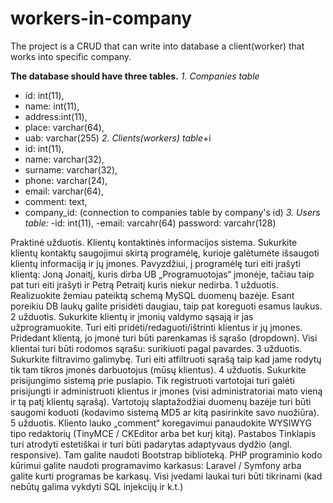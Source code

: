 # workers-in-company


The project is a CRUD that can write into database a client(worker) that works into specific company.

**The database should have three tables.**
*1. Companies table*
- id: int(11),
- name: int(11),
- address:int(11),
- place: varchar(64),
- uab: varchar(255)
*2. Clients(workers) table*+i
- id: int(11),
- name: varchar(32),
- surname: varchar(32),
- phone: varchar(24),
- email: varchar(64),
- comment: text,
- company_id: (connection to companies table by company's id)
*3. Users table:*
-id: int(11),
-email: varcahr(64)
password: varcahr(128)

Praktinė užduotis. Klientų kontaktinės informacijos sistema.
Sukurkite klientų kontaktų saugojimui skirtą programėlę, kurioje galėtumėte išsaugoti klientų informaciją ir jų įmones.
Pavyzdžiui, į programėlę turi eiti įrašyti klientą: Joną Jonaitį, kuris dirba UB „Programuotojas“ įmonėje, tačiau taip pat turi eiti įrašyti ir Petrą Petraitį kuris niekur nedirba.
1 užduotis. Realizuokite žemiau pateiktą schemą MySQL duomenų bazėje.
 Esant poreikiu DB laukų galite prisidėti daugiau, taip pat koreguoti esamus laukus.
2 užduotis. Sukurkite klientų ir įmonių valdymo sąsają ir jas užprogramuokite. Turi eiti pridėti/redaguoti/ištrinti klientus ir jų įmones. Pridedant klientą, jo įmonė turi būti parenkamas iš sąrašo (dropdown).  Visi klientai turi būti rodomos sąrašu: surikiuoti pagal pavardes.
3 užduotis. Sukurkite filtravimo galimybę. Turi eiti atfiltruoti sąrašą taip kad jame rodytų tik tam tikros įmonės darbuotojus (mūsų klientus).
4 užduotis. Sukurkite prisijungimo sistemą prie puslapio. Tik registruoti vartotojai turi galėti prisijungti ir administruoti klientus ir įmones (visi administratoriai mato vieną ir tą patį klientų sąrašą). Vartotojų slaptažodžiai duomenų bazėje turi būti saugomi koduoti (kodavimo sistemą MD5 ar kitą pasirinkite savo nuožiūra).
5 užduotis. Kliento lauko „comment“ koregavimui panaudokite WYSIWYG tipo redaktorių (TinyMCE / CKEditor arba bet kurį kitą).
Pastabos
Tinklapis turi atrodyti estetiškai ir turi būti padarytas adaptyvaus dydžio (angl. responsive). Tam galite naudoti Bootstrap biblioteką.
PHP programinio kodo kūrimui galite naudoti programavimo karkasus: Laravel / Symfony arba galite kurti programas be karkasų.
Visi įvedami laukai turi būti tikrinami (kad nebūtų galima vykdyti SQL injekcijų ir k.t.)
